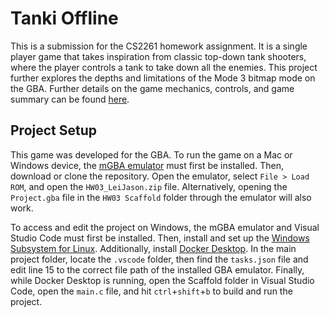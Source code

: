 # Tanki Offline

This is a submission for the CS2261 homework assignment. It is a single player game that takes inspiration from classic top-down tank shooters, where the player controls a tank to take down all the enemies. This project further explores the depths and limitations of the Mode 3 bitmap mode on the GBA. Further details on the game mechanics, controls, and game summary can be found [here](./HW03%20Scaffold/README.md).

## Project Setup
This game was developed for the GBA. To run the game on a Mac or Windows device, the [mGBA emulator](https://mgba.io/) must first be installed. Then, download or clone the repository. Open the emulator, select `File > Load ROM`, and open the `HW03_LeiJason.zip` file. Alternatively, opening the `Project.gba` file in the `HW03 Scaffold` folder through the emulator will also work.

To access and edit the project on Windows, the mGBA emulator and Visual Studio Code must first be installed. Then, install and set up the [Windows Subsystem for Linux](https://learn.microsoft.com/en-us/windows/wsl/install). Additionally, install [Docker Desktop](https://www.docker.com/products/docker-desktop/). In the main project folder, locate the `.vscode` folder, then find the `tasks.json` file and edit line 15 to the correct file path of the installed GBA emulator. Finally, while Docker Desktop is running, open the Scaffold folder in Visual Studio Code, open the `main.c` file, and hit `ctrl`+`shift`+`b` to build and run the project.
